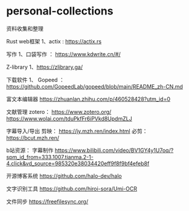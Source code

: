 # personal-collections
资料收集和整理

Rust web框架
1、actix : https://actix.rs

写作
1、口袋写作 ： https://www.kdwrite.cn/#/

Z-library
1、https://zlibrary.ga/

下载软件
1、 Gopeed ： https://github.com/GopeedLab/gopeed/blob/main/README_zh-CN.md


富文本编辑器
https://zhuanlan.zhihu.com/p/460528428?utm_id=0

文献管理
zotero： https://www.zotero.org/
https://www.wolai.com/tduPkfFr6iPVkd8UpdmZLJ

字幕导入/导出
剪映： https://jy.mzh.ren/index.html
必剪： https://bcut.mzh.ren/

b站资源：
字幕制作 https://www.bilibili.com/video/BV1GY4y1U7oq/?spm_id_from=333.1007.tianma.2-1-4.click&vd_source=985320e38034420eff9f8f9bf4efeb8f

开源博客系统
https://github.com/halo-dev/halo

文字识别工具
https://github.com/hiroi-sora/Umi-OCR

文件同步
https://freefilesync.org/